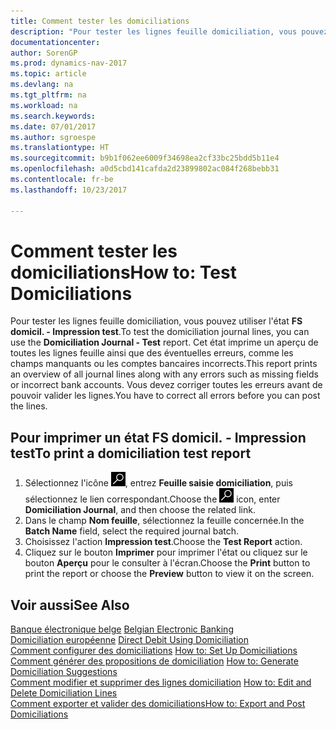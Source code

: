 ```yaml
---
title: Comment tester les domiciliations
description: "Pour tester les lignes feuille domiciliation, vous pouvez utiliser l'état **FS domicil. - Impression test**. Cet état imprime un aperçu de toutes les lignes feuille ainsi que des éventuelles erreurs, comme les champs manquants ou les comptes bancaires incorrects."
documentationcenter: 
author: SorenGP
ms.prod: dynamics-nav-2017
ms.topic: article
ms.devlang: na
ms.tgt_pltfrm: na
ms.workload: na
ms.search.keywords: 
ms.date: 07/01/2017
ms.author: sgroespe
ms.translationtype: HT
ms.sourcegitcommit: b9b1f062ee6009f34698ea2cf33bc25bdd5b11e4
ms.openlocfilehash: a0d5cbd141cafda2d23899802ac084f268bebb31
ms.contentlocale: fr-be
ms.lasthandoff: 10/23/2017

---
```

# <a name="how-to-test-domiciliations"></a><span data-ttu-id="c4e89-104">Comment tester les domiciliations</span><span class="sxs-lookup"><span data-stu-id="c4e89-104">How to: Test Domiciliations</span></span>
<span data-ttu-id="c4e89-105">Pour tester les lignes feuille domiciliation, vous pouvez utiliser l'état **FS domicil. - Impression test**.</span><span class="sxs-lookup"><span data-stu-id="c4e89-105">To test the domiciliation journal lines, you can use the **Domiciliation Journal - Test** report.</span></span> <span data-ttu-id="c4e89-106">Cet état imprime un aperçu de toutes les lignes feuille ainsi que des éventuelles erreurs, comme les champs manquants ou les comptes bancaires incorrects.</span><span class="sxs-lookup"><span data-stu-id="c4e89-106">This report prints an overview of all journal lines along with any errors such as missing fields or incorrect bank accounts.</span></span> <span data-ttu-id="c4e89-107">Vous devez corriger toutes les erreurs avant de pouvoir valider les lignes.</span><span class="sxs-lookup"><span data-stu-id="c4e89-107">You have to correct all errors before you can post the lines.</span></span>  

## <a name="to-print-a-domiciliation-test-report"></a><span data-ttu-id="c4e89-108">Pour imprimer un état FS domicil. - Impression test</span><span class="sxs-lookup"><span data-stu-id="c4e89-108">To print a domiciliation test report</span></span>  

1.  <span data-ttu-id="c4e89-109">Sélectionnez l'icône ![Rechercher une page ou un état](../../media/ui-search/search_small.png "icône Rechercher une page ou un état"), entrez **Feuille saisie domiciliation**, puis sélectionnez le lien correspondant.</span><span class="sxs-lookup"><span data-stu-id="c4e89-109">Choose the ![Search for Page or Report](../../media/ui-search/search_small.png "Search for Page or Report icon") icon, enter **Domiciliation Journal**, and then choose the related link.</span></span>  
2.  <span data-ttu-id="c4e89-110">Dans le champ **Nom feuille**, sélectionnez la feuille concernée.</span><span class="sxs-lookup"><span data-stu-id="c4e89-110">In the **Batch Name** field, select the required journal batch.</span></span>  
3.  <span data-ttu-id="c4e89-111">Choisissez l'action **Impression test**.</span><span class="sxs-lookup"><span data-stu-id="c4e89-111">Choose the **Test Report** action.</span></span>  
4.  <span data-ttu-id="c4e89-112">Cliquez sur le bouton **Imprimer** pour imprimer l'état ou cliquez sur le bouton **Aperçu** pour le consulter à l'écran.</span><span class="sxs-lookup"><span data-stu-id="c4e89-112">Choose the **Print** button to print the report or choose the **Preview** button to view it on the screen.</span></span>  

## <a name="see-also"></a><span data-ttu-id="c4e89-113">Voir aussi</span><span class="sxs-lookup"><span data-stu-id="c4e89-113">See Also</span></span>  
 <span data-ttu-id="c4e89-114">[Banque électronique belge](belgian-electronic-banking.md) </span><span class="sxs-lookup"><span data-stu-id="c4e89-114">[Belgian Electronic Banking](belgian-electronic-banking.md) </span></span>  
 <span data-ttu-id="c4e89-115">[Domiciliation européenne](direct-debit-using-domiciliation.md) </span><span class="sxs-lookup"><span data-stu-id="c4e89-115">[Direct Debit Using Domiciliation](direct-debit-using-domiciliation.md) </span></span>  
 <span data-ttu-id="c4e89-116">[Comment configurer des domiciliations](how-to-set-up-domiciliations.md) </span><span class="sxs-lookup"><span data-stu-id="c4e89-116">[How to: Set Up Domiciliations](how-to-set-up-domiciliations.md) </span></span>  
 <span data-ttu-id="c4e89-117">[Comment générer des propositions de domiciliation](how-to-generate-domiciliation-suggestions.md) </span><span class="sxs-lookup"><span data-stu-id="c4e89-117">[How to: Generate Domiciliation Suggestions](how-to-generate-domiciliation-suggestions.md) </span></span>  
 <span data-ttu-id="c4e89-118">[Comment modifier et supprimer des lignes domiciliation](how-to-edit-and-delete-domiciliation-lines.md) </span><span class="sxs-lookup"><span data-stu-id="c4e89-118">[How to: Edit and Delete Domiciliation Lines](how-to-edit-and-delete-domiciliation-lines.md) </span></span>  
 [<span data-ttu-id="c4e89-119">Comment exporter et valider des domiciliations</span><span class="sxs-lookup"><span data-stu-id="c4e89-119">How to: Export and Post Domiciliations</span></span>](how-to-export-and-post-domiciliations.md)

